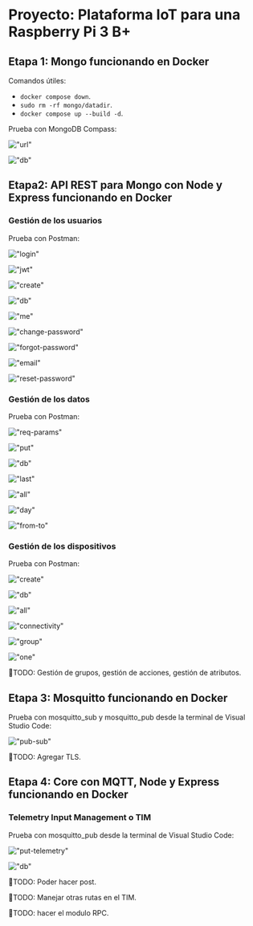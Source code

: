 # Proyecto: Plataforma IoT para una Raspberry Pi 3 B+

## Etapa 1: Mongo funcionando en Docker

Comandos útiles:

- `docker compose down`.
- `sudo rm -rf mongo/datadir`.
- `docker compose up --build -d`.

Prueba con MongoDB Compass:

!["url"](./imagenes/etapa1/1-url.png)

!["db"](./imagenes/etapa1/2-db.png)

## Etapa2: API REST para Mongo con Node y Express funcionando en Docker

### Gestión de los usuarios

Prueba con Postman:

!["login"](./imagenes/etapa2/usuarios/1-login.png)

!["jwt"](./imagenes/etapa2/usuarios/2-jwt.png)

!["create"](./imagenes/etapa2/usuarios/3-create.png)

!["db"](./imagenes/etapa2/usuarios/4-db.png)

!["me"](./imagenes/etapa2/usuarios/5-me.png)

!["change-password"](./imagenes/etapa2/usuarios/6-change-password.png)

!["forgot-password"](./imagenes/etapa2/usuarios/7-forgot-password.png)

!["email"](./imagenes/etapa2/usuarios/8-email.png)

!["reset-password"](./imagenes/etapa2/usuarios/9-reset-password.png)

### Gestión de los datos

Prueba con Postman:

!["req-params"](./imagenes/etapa2/data/1-req-params.png)

!["put"](./imagenes/etapa2/data/2-put.png)

!["db"](./imagenes/etapa2/data/3-db.png)

!["last"](./imagenes/etapa2/data/4-last.png)

!["all"](./imagenes/etapa2/data/5-all.png)

!["day"](./imagenes/etapa2/data/6-day.png)

!["from-to"](./imagenes/etapa2/data/7-from-to.png)

### Gestión de los dispositivos

Prueba con Postman:

!["create"](./imagenes/etapa2/dispositivos/1-create.png)

!["db"](./imagenes/etapa2/dispositivos/2-db.png)

!["all"](./imagenes/etapa2/dispositivos/3-all.png)

!["connectivity"](./imagenes/etapa2/dispositivos/4-connectivity.png)

!["group"](./imagenes/etapa2/dispositivos/5-group.png)

!["one"](./imagenes/etapa2/dispositivos/6-one.png)

📝TODO: Gestión de grupos, gestión de acciones, gestión de atributos.

## Etapa 3: Mosquitto funcionando en Docker

Prueba con mosquitto_sub y mosquitto_pub desde la terminal de Visual Studio Code:

!["pub-sub"](./imagenes/etapa3/1-pub-sub.png)

📝TODO: Agregar TLS.

## Etapa 4: Core con MQTT, Node y Express funcionando en Docker

### Telemetry Input Management o TIM

Prueba con mosquitto_pub desde la terminal de Visual Studio Code:

!["put-telemetry"](./imagenes/etapa4/1-put-telemetry.png)

!["db"](./imagenes/etapa4/2-db.png)

📝TODO: Poder hacer post.

📝TODO: Manejar otras rutas en el TIM.

📝TODO: hacer el modulo RPC.
